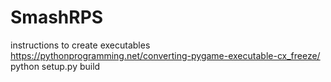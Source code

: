 # SmashRPS

instructions to create executables https://pythonprogramming.net/converting-pygame-executable-cx_freeze/ 
python setup.py build


